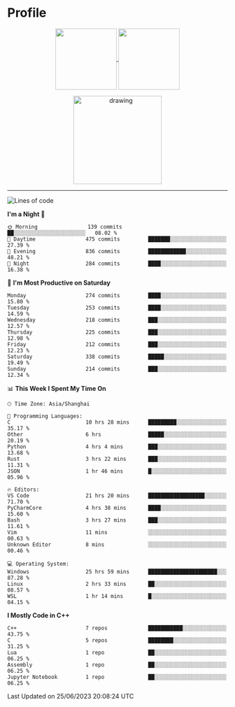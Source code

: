 # Profile

<p align="center">
  <a href="https://github.com/SourVoice">
    <img
      align="center"
      height="140em"
      src="https://github-readme-stats.vercel.app/api?username=SourVoice&show_icons=true&include_all_commits=true&count_private=true&theme=tokyonight"
    />
  </a>
  <a href="https://github.com/SourVoice">
    <img
      align="center"
      height="140em"
      src="https://github-readme-stats.vercel.app/api/top-langs/?username=SourVoice&show_icons=true&include_all_commits=true&count_private=true&layout=compact&theme=tokyonight"
    />
  </a>
</p>

<p align="center">
   <a href="https://github.com/SourVoice">
    <img
      align="center"
      height="202em"
      alt="drawing"
      src="https://activity-graph.herokuapp.com/graph?username=SourVoice&theme=react-dark"
    />
  </a>
</p>

---
<!--START_SECTION:waka-->
![Lines of code](https://img.shields.io/badge/From%20Hello%20World%20I%27ve%20Written-1.6%20million%20lines%20of%20code-blue)

**I'm a Night 🦉** 

```text
🌞 Morning                139 commits         ██░░░░░░░░░░░░░░░░░░░░░░░   08.02 % 
🌆 Daytime                475 commits         ███████░░░░░░░░░░░░░░░░░░   27.39 % 
🌃 Evening                836 commits         ████████████░░░░░░░░░░░░░   48.21 % 
🌙 Night                  284 commits         ████░░░░░░░░░░░░░░░░░░░░░   16.38 % 
```
📅 **I'm Most Productive on Saturday** 

```text
Monday                   274 commits         ████░░░░░░░░░░░░░░░░░░░░░   15.80 % 
Tuesday                  253 commits         ████░░░░░░░░░░░░░░░░░░░░░   14.59 % 
Wednesday                218 commits         ███░░░░░░░░░░░░░░░░░░░░░░   12.57 % 
Thursday                 225 commits         ███░░░░░░░░░░░░░░░░░░░░░░   12.98 % 
Friday                   212 commits         ███░░░░░░░░░░░░░░░░░░░░░░   12.23 % 
Saturday                 338 commits         █████░░░░░░░░░░░░░░░░░░░░   19.49 % 
Sunday                   214 commits         ███░░░░░░░░░░░░░░░░░░░░░░   12.34 % 
```


📊 **This Week I Spent My Time On** 

```text
🕑︎ Time Zone: Asia/Shanghai

💬 Programming Languages: 
C                        10 hrs 28 mins      █████████░░░░░░░░░░░░░░░░   35.17 % 
Other                    6 hrs               █████░░░░░░░░░░░░░░░░░░░░   20.19 % 
Python                   4 hrs 4 mins        ███░░░░░░░░░░░░░░░░░░░░░░   13.68 % 
Rust                     3 hrs 22 mins       ███░░░░░░░░░░░░░░░░░░░░░░   11.31 % 
JSON                     1 hr 46 mins        █░░░░░░░░░░░░░░░░░░░░░░░░   05.96 % 

🔥 Editors: 
VS Code                  21 hrs 20 mins      ██████████████████░░░░░░░   71.70 % 
PyCharmCore              4 hrs 38 mins       ████░░░░░░░░░░░░░░░░░░░░░   15.60 % 
Bash                     3 hrs 27 mins       ███░░░░░░░░░░░░░░░░░░░░░░   11.61 % 
Vim                      11 mins             ░░░░░░░░░░░░░░░░░░░░░░░░░   00.63 % 
Unknown Editor           8 mins              ░░░░░░░░░░░░░░░░░░░░░░░░░   00.46 % 

💻 Operating System: 
Windows                  25 hrs 59 mins      ██████████████████████░░░   87.28 % 
Linux                    2 hrs 33 mins       ██░░░░░░░░░░░░░░░░░░░░░░░   08.57 % 
WSL                      1 hr 14 mins        █░░░░░░░░░░░░░░░░░░░░░░░░   04.15 % 
```

**I Mostly Code in C++** 

```text
C++                      7 repos             ███████████░░░░░░░░░░░░░░   43.75 % 
C                        5 repos             ████████░░░░░░░░░░░░░░░░░   31.25 % 
Lua                      1 repo              ██░░░░░░░░░░░░░░░░░░░░░░░   06.25 % 
Assembly                 1 repo              ██░░░░░░░░░░░░░░░░░░░░░░░   06.25 % 
Jupyter Notebook         1 repo              ██░░░░░░░░░░░░░░░░░░░░░░░   06.25 % 
```




 Last Updated on 25/06/2023 20:08:24 UTC
<!--END_SECTION:waka-->
